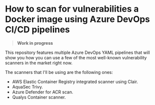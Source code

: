 # How to scan for vulnerabilities a Docker image using Azure DevOps CI/CD pipelines

> **Work in progress**

This repository features multiple Azure DevOps YAML pipelines that will show you how you can use a few of the most well-known vulnerability scanners in the market right now.

The scanners that I'll be using are the following ones: 
- AWS Elastic Container Registry integrated scanner using Clair.
- AquaSec Trivy.
- Azure Defender for ACR scan.
- Qualys Container scanner.
